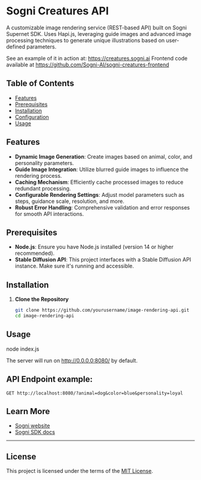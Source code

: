 # Sogni Creatures API

A customizable image rendering service (REST-based API) built on Sogni Supernet SDK. Uses Hapi.js, leveraging guide images and advanced image processing techniques to generate unique illustrations based on user-defined parameters.

See an example of it in action at: https://creatures.sogni.ai
Frontend code available at https://github.com/Sogni-AI/sogni-creatures-frontend

## Table of Contents

- [Features](#features)
- [Prerequisites](#prerequisites)
- [Installation](#installation)
- [Configuration](#configuration)
- [Usage](#usage)

## Features

- **Dynamic Image Generation**: Create images based on animal, color, and personality parameters.
- **Guide Image Integration**: Utilize blurred guide images to influence the rendering process.
- **Caching Mechanism**: Efficiently cache processed images to reduce redundant processing.
- **Configurable Rendering Settings**: Adjust model parameters such as steps, guidance scale, resolution, and more.
- **Robust Error Handling**: Comprehensive validation and error responses for smooth API interactions.

## Prerequisites

- **Node.js**: Ensure you have Node.js installed (version 14 or higher recommended).
- **Stable Diffusion API**: This project interfaces with a Stable Diffusion API instance. Make sure it's running and accessible.

## Installation

1. **Clone the Repository**

   ```bash
   git clone https://github.com/yourusername/image-rendering-api.git
   cd image-rendering-api

## Usage

node index.js

The server will run on http://0.0.0.0:8080/ by default.

## API Endpoint example:

`GET http://localhost:8080/?animal=dog&color=blue&personality=loyal`

## Learn More
- [Sogni website](https://sogni.ai/)
- [Sogni SDK docs](https://www.sogni.ai/sdk)

---

## License

This project is licensed under the terms of the [MIT License](LICENSE).
